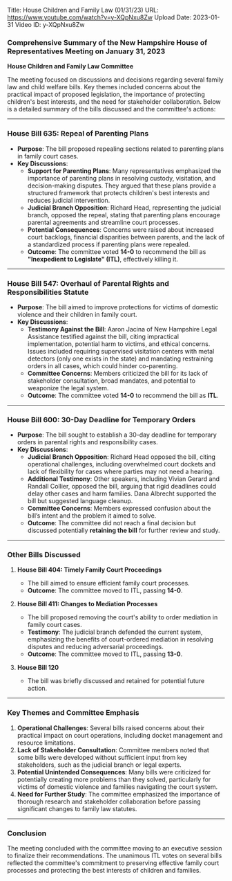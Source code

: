 Title: House Children and Family Law (01/31/23)
URL: https://www.youtube.com/watch?v=y-XQpNxu8Zw
Upload Date: 2023-01-31
Video ID: y-XQpNxu8Zw

### Comprehensive Summary of the New Hampshire House of Representatives Meeting on January 31, 2023  
**House Children and Family Law Committee**  

The meeting focused on discussions and decisions regarding several family law and child welfare bills. Key themes included concerns about the practical impact of proposed legislation, the importance of protecting children's best interests, and the need for stakeholder collaboration. Below is a detailed summary of the bills discussed and the committee's actions:  

---

### **House Bill 635: Repeal of Parenting Plans**  
- **Purpose**: The bill proposed repealing sections related to parenting plans in family court cases.  
- **Key Discussions**:  
  - **Support for Parenting Plans**: Many representatives emphasized the importance of parenting plans in resolving custody, visitation, and decision-making disputes. They argued that these plans provide a structured framework that protects children's best interests and reduces judicial intervention.  
  - **Judicial Branch Opposition**: Richard Head, representing the judicial branch, opposed the repeal, stating that parenting plans encourage parental agreements and streamline court processes.  
  - **Potential Consequences**: Concerns were raised about increased court backlogs, financial disparities between parents, and the lack of a standardized process if parenting plans were repealed.  
  - **Outcome**: The committee voted **14-0** to recommend the bill as **"Inexpedient to Legislate" (ITL)**, effectively killing it.  

---

### **House Bill 547: Overhaul of Parental Rights and Responsibilities Statute**  
- **Purpose**: The bill aimed to improve protections for victims of domestic violence and their children in family court.  
- **Key Discussions**:  
  - **Testimony Against the Bill**: Aaron Jacina of New Hampshire Legal Assistance testified against the bill, citing impractical implementation, potential harm to victims, and ethical concerns. Issues included requiring supervised visitation centers with metal detectors (only one exists in the state) and mandating restraining orders in all cases, which could hinder co-parenting.  
  - **Committee Concerns**: Members criticized the bill for its lack of stakeholder consultation, broad mandates, and potential to weaponize the legal system.  
  - **Outcome**: The committee voted **14-0** to recommend the bill as **ITL**.  

---

### **House Bill 600: 30-Day Deadline for Temporary Orders**  
- **Purpose**: The bill sought to establish a 30-day deadline for temporary orders in parental rights and responsibility cases.  
- **Key Discussions**:  
  - **Judicial Branch Opposition**: Richard Head opposed the bill, citing operational challenges, including overwhelmed court dockets and lack of flexibility for cases where parties may not need a hearing.  
  - **Additional Testimony**: Other speakers, including Vivian Gerard and Randall Collier, opposed the bill, arguing that rigid deadlines could delay other cases and harm families. Dana Albrecht supported the bill but suggested language cleanup.  
  - **Committee Concerns**: Members expressed confusion about the bill’s intent and the problem it aimed to solve.  
  - **Outcome**: The committee did not reach a final decision but discussed potentially **retaining the bill** for further review and study.  

---

### **Other Bills Discussed**  
1. **House Bill 404: Timely Family Court Proceedings**  
   - The bill aimed to ensure efficient family court processes.  
   - **Outcome**: The committee moved to ITL, passing **14-0**.  

2. **House Bill 411: Changes to Mediation Processes**  
   - The bill proposed removing the court's ability to order mediation in family court cases.  
   - **Testimony**: The judicial branch defended the current system, emphasizing the benefits of court-ordered mediation in resolving disputes and reducing adversarial proceedings.  
   - **Outcome**: The committee moved to ITL, passing **13-0**.  

3. **House Bill 120**  
   - The bill was briefly discussed and retained for potential future action.  

---

### **Key Themes and Committee Emphasis**  
1. **Operational Challenges**: Several bills raised concerns about their practical impact on court operations, including docket management and resource limitations.  
2. **Lack of Stakeholder Consultation**: Committee members noted that some bills were developed without sufficient input from key stakeholders, such as the judicial branch or legal experts.  
3. **Potential Unintended Consequences**: Many bills were criticized for potentially creating more problems than they solved, particularly for victims of domestic violence and families navigating the court system.  
4. **Need for Further Study**: The committee emphasized the importance of thorough research and stakeholder collaboration before passing significant changes to family law statutes.  

---

### **Conclusion**  
The meeting concluded with the committee moving to an executive session to finalize their recommendations. The unanimous ITL votes on several bills reflected the committee's commitment to preserving effective family court processes and protecting the best interests of children and families.